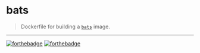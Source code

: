 # bats
> Dockerfile for building a [`bats`][bats] image.

---

[![forthebadge](https://forthebadge.com/images/badges/open-source.svg)](https://forthebadge.com/)
[![forthebadge](https://forthebadge.com/images/badges/built-with-love.svg)](https://forthebadge.com/)

[bats]: https://bats-core.readthedocs.io/
